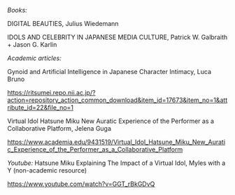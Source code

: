 *Books:*

DIGITAL BEAUTIES, Julius Wiedemann

IDOLS AND CELEBRITY IN JAPANESE MEDIA CULTURE, Patrick W. Galbraith + Jason G. Karlin

*Academic articles:*

Gynoid and Artificial Intelligence in Japanese Character Intimacy, Luca Bruno

https://ritsumei.repo.nii.ac.jp/?action=repository_action_common_download&item_id=17673&item_no=1&attribute_id=22&file_no=1

Virtual Idol Hatsune Miku New Auratic Experience of the Performer as a Collaborative Platform, Jelena Guga

https://www.academia.edu/9431519/Virtual_Idol_Hatsune_Miku_New_Auratic_Experience_of_the_Performer_as_a_Collaborative_Platform


*Youtube:*
Hatsune Miku Explaining The Impact of a Virtual Idol, Myles with a Y (non-academic resource)

https://www.youtube.com/watch?v=GGT_rBkGDvQ